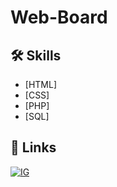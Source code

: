 # Web-Board

## 🛠 Skills

- [HTML]
- [CSS]
- [PHP]
- [SQL]

## 🔗 Links

[![IG](https://img.shields.io/badge/instagram-E4405F?style=for-the-badge&logo=instagram&logoColor=white)](https://web.facebook.com/muhammad.wanmasae.2025/)
